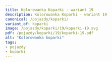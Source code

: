 ```yaml
---
title: Kolorowanka Koparki - wariant 19
description: Kolorowanka Koparki - wariant 19
canonical: /pojazdy/koparki/
variant_of: koparki
image: /pojazdy/koparki/19/koparki-19.svg
pdf: /pojazdy/koparki/19/koparki-19.pdf
alt: "Kolorowanka koparki"
tags:
- pojazdy
- koparki
---
```

